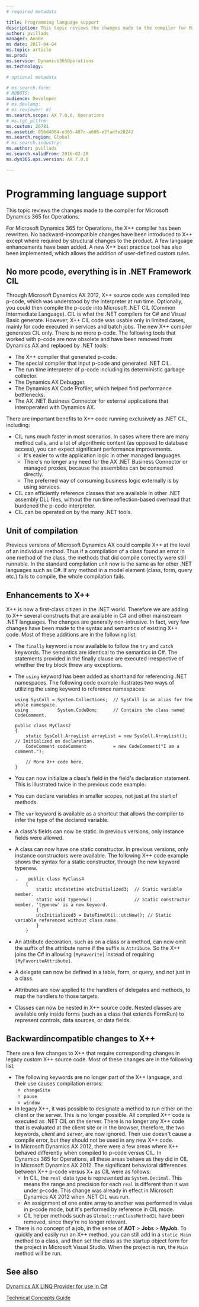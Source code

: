 ```yaml
---
# required metadata

title: Programming language support
description: This topic reviews the changes made to the compiler for Microsoft Dynamics 365 for Operations.
author: pvillads
manager: AnnBe
ms date: 2017-04-04
ms.topic: article
ms.prod: 
ms.service: Dynamics365Operations
ms.technology: 

# optional metadata

# ms.search.form: 
# ROBOTS: 
audience: Developer
# ms.devlang: 
# ms.reviewer: 61
ms.search.scope: AX 7.0.0, Operations
# ms.tgt_pltfrm: 
ms.custom: 26781
ms.assetid: 056d4064-e365-487c-a606-e2fadfe28242
ms.search.region: Global
# ms.search.industry: 
ms.author: pvillads
ms.search.validFrom: 2016-02-28
ms.dyn365.ops.version: AX 7.0.0

---
```


# Programming language support

This topic reviews the changes made to the compiler for Microsoft Dynamics 365 for Operations.

For Microsoft Dynamics 365 for Operations, the X++ compiler has been rewritten. No backward-incompatible changes have been introduced to X++ except where required by structural changes to the product. A few language enhancements have been added. A new X++ best practice tool has also been implemented, which allows the addition of user-defined custom rules.

## No more pcode, everything is in .NET Framework CIL
Through Microsoft Dynamics AX 2012, X++ source code was compiled into p-code, which was understood by the interpreter at run time. Optionally, you could then compile the p-code into Microsoft .NET CIL (Common Intermediate Language). CIL is what the .NET compilers for C\# and Visual Basic generate. However, X++ CIL code was usable only in limited cases, mainly for code executed in services and batch jobs. The new X++ compiler generates CIL only. There is no more p-code. The following tools that worked with p-code are now obsolete and have been removed from Dynamics AX and replaced by .NET tools:

-   The X++ compiler that generated p-code.
-   The special compiler that input p-code and generated .NET CIL.
-   The run time interpreter of p-code including its deterministic garbage collector.
-   The Dynamics AX Debugger.
-   The Dynamics AX Code Profiler, which helped find performance bottlenecks.
-   The AX .NET Business Connector for external applications that interoperated with Dynamics AX.

There are important benefits to X++ code running exclusively as .NET CIL, including:

-   CIL runs much faster in most scenarios. In cases where there are many method calls, and a lot of algorithmic content (as opposed to database access), you can expect significant performance improvements.
    -   It's easier to write application logic in other managed languages.
    -   There's no longer any need for the AX .NET Business Connector or managed proxies, because the assemblies can be consumed directly.
    -   The preferred way of consuming business logic externally is by using services.
-   CIL can efficiently reference classes that are available in other .NET assembly DLL files, without the run time reflection-based overhead that burdened the p-code interpreter.
-   CIL can be operated on by the many .NET tools.

## Unit of compilation
Previous versions of Microsoft Dynamics AX could compile X++ at the level of an individual method. Thus if a compilation of a class found an error in one method of the class, the methods that did compile correctly were still runnable. In the standard compilation unit now is the same as for other .NET languages such as C\#. If any method in a model element (class, form, query etc.) fails to compile, the whole compilation fails.

## Enhancements to X++
X++ is now a first-class citizen in the .NET world. Therefore we are adding to X++ several constructs that are available in C\# and other mainstream .NET languages. The changes are generally non-intrusive. In fact, very few changes have been made to the syntax and semantics of existing X++ code. Most of these additions are in the following list:

-   The `finally` keyword is now available to follow the `try` and `catch` keywords. The semantics are identical to the semantics in C\#. The statements provided in the finally clause are executed irrespective of whether the try block threw any exceptions.
-   The `using` keyword has been added as shorthand for referencing .NET namespaces. The following code example illustrates two ways of utilizing the using keyword to reference namespaces:

        using SysColl = System.Collections;  // SysColl is an alias for the whole namespace.
        using           System.CodeDom;      // Contains the class named CodeComment.

        public class MyClass2
        {
            static SysColl.ArrayList arrayList = new SysColl.ArrayList(); // Initialized on declaration.
            CodeComment codeComment          = new CodeComment("I am a comment.");

            // More X++ code here.
        }

-   You can now initialize a class's field in the field's declaration statement. This is illustrated twice in the previous code example.
-   You can declare variables in smaller scopes, not just at the start of methods.
-   The `var` keyword is available as a shortcut that allows the compiler to infer the type of the declared variable.
-   A class's fields can now be static. In previous versions, only instance fields were allowed.
-   A class can now have one static constructor. In previous versions, only instance constructors were available. The following X++ code example shows the syntax for a static constructor, through the new keyword typenew.

        .    public class MyClass4
            {
                static utcdatetime utcInitialized3;  // Static variable member.
                static void typenew()                // Static constructor member. 'typenew' is a new keyword.
                {
                utcInitialized3 = DateTimeUtil::utcNow(); // Static variable referenced without class name.
                }
            }

-   An attribute decoration, such as on a class or a method, can now omit the suffix of the attribute name if the suffix is `Attribute`. So the X++ joins the C\# in allowing `[MyFavorite]` instead of requiring `[MyFavoriteAttribute]`.
-   A delegate can now be defined in a table, form, or query, and not just in a class.
-   Attributes are now applied to the handlers of delegates and methods, to map the handlers to those targets.
-   Classes can now be nested in X++ source code. Nested classes are available only inside forms (such as a class that extends FormRun) to represent controls, data sources, or data fields.

## Backwardincompatible changes to X++
There are a few changes to X++ that require corresponding changes in legacy custom X++ source code. Most of these changes are in the following list:

-   The following keywords are no longer part of the X++ language, and their use causes compilation errors:
    -   `changeSite`
    -   `pause`
    -   `window`
-   In legacy X++, it was possible to designate a method to run either on the client or the server. This is no longer possible. All compiled X++ code is executed as .NET CIL on the server. There is no longer any X++ code that is evaluated at the client site or in the browser, therefore, the two keywords, *client* and *server*, are now ignored. Their use doesn't cause a compile error, but they should not be used in any new X++ code.
-   In Microsoft Dynamics AX 2012, there were a few areas where X++ behaved differently when compiled to p-code versus CIL. In Dynamics 365 for Operations, all these areas behave as they did in CIL in Microsoft Dynamics AX 2012. The significant behavioral differences between X++ p-code versus X+ as CIL were as follows:
    -   In CIL, the `real `data type is represented as `System.Decimal`. This means the range and precision for each `real` is different than it was under p-code. This change was already in effect in Microsoft Dynamics AX 2012 when .NET CIL was run.
    -   An assignment of one entire array to another was performed in value in p-code mode, but it's performed by reference in CIL mode.
    -   CIL helper methods such as `Global::runClassMethodIL` have been removed, since they're no longer relevant.
-   There is no concept of a job, in the sense of **AOT** &gt; **Jobs** &gt; **MyJob**. To quickly and easily run an X++ method, you can still add in a `static Main` method to a class, and then set the class as the startup object form for the project in Microsoft Visual Studio. When the project is run, the `Main` method will be run.


See also
--------

[Dynamics AX LINQ Provider for use in C#](linq-provider-c.md)

[Technical Concepts Guide](developer-home-page.md)

